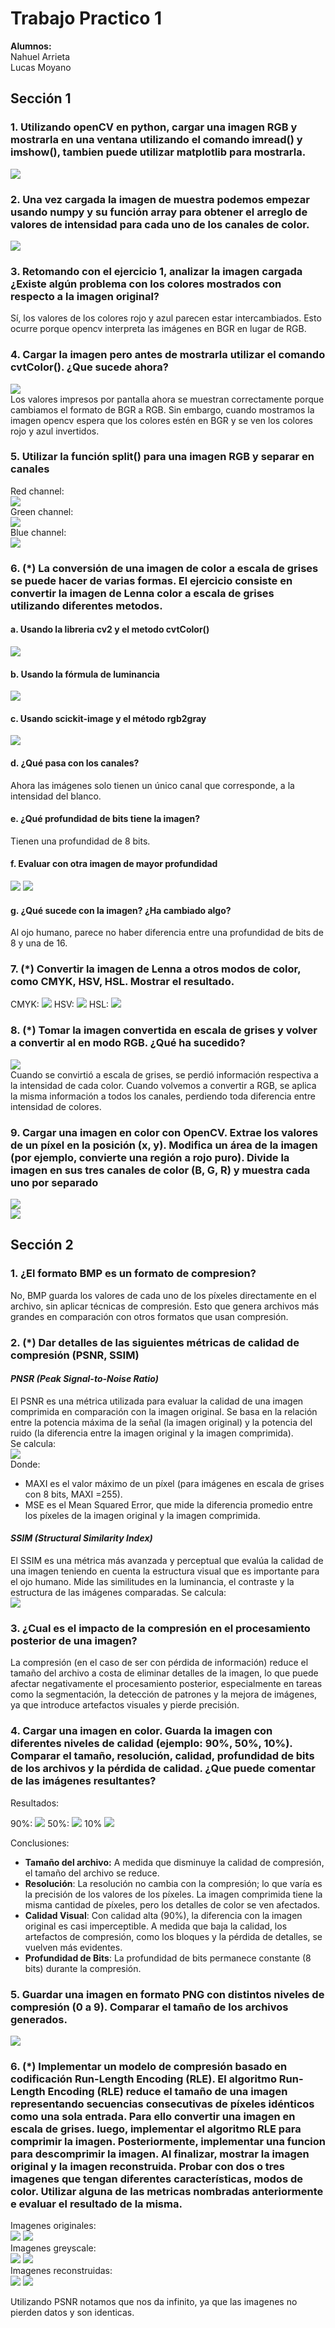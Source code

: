 # Trabajo Practico 1
**Alumnos:**  
Nahuel Arrieta  
Lucas Moyano

## Sección 1
### 1. **Utilizando openCV en python, cargar una imagen RGB y mostrarla en una ventana utilizando el comando imread() y imshow(), tambien puede utilizar matplotlib para mostrarla.**

![](imgs/primer_mate.png)

### 2. **Una vez cargada la imagen de muestra podemos empezar usando numpy y su función array para obtener el arreglo de valores de intensidad para cada uno de los canales de color.**

![](imgs/numpy_channels.PNG)

### 3. **Retomando con el ejercicio 1, analizar la imagen cargada ¿Existe algún problema con los colores mostrados con respecto a la imagen original?**
Sí, los valores de los colores rojo y azul parecen estar intercambiados. Esto ocurre porque opencv interpreta las imágenes en BGR en lugar de RGB.

### 4. **Cargar la imagen pero antes de mostrarla utilizar el comando cvtColor(). ¿Que sucede ahora?**
![](imgs/mate_azul.png)  
Los valores impresos por pantalla ahora se muestran correctamente porque cambiamos el formato de BGR a RGB. Sin embargo, cuando mostramos la imagen opencv espera que los colores estén en BGR y se ven los colores rojo y azul invertidos.

### 5. **Utilizar la función split() para una imagen RGB y separar en canales**

Red channel:  
![](imgs/red_channel.png)  
Green channel:  
![](imgs/green_channel.png)  
Blue channel:  
![](imgs/blue_channel.png)  

### 6. **(*) La conversión de una imagen de color a escala de grises se puede hacer de varias formas. El ejercicio consiste en convertir la imagen de Lenna color a escala de grises utilizando diferentes metodos.**

#### a. **Usando la libreria cv2 y el metodo cvtColor()**

![](imgs/lenna_cv2_cvtcolor.png)

#### b. **Usando la fórmula de luminancia**

![](imgs/lenna_luminancia.png)

#### c. **Usando scickit-image y el método rgb2gray**

![](imgs/lenna_scikit.png)

#### d. **¿Qué pasa con los canales?**

Ahora las imágenes solo tienen un único canal que corresponde, a la intensidad del blanco.

#### e. **¿Qué profundidad de bits tiene la imagen?**

Tienen una profundidad de 8 bits.

#### f. **Evaluar con otra imagen de mayor profundidad**

![](imgs/16_bits.png)
![](imgs/16_bits_gray.png)

#### g. **¿Qué sucede con la imagen? ¿Ha cambiado algo?**

Al ojo humano, parece no haber diferencia entre una profundidad de bits de 8 y una de 16.

### 7. **(*) Convertir la imagen de Lenna a otros modos de color, como CMYK, HSV, HSL. Mostrar el resultado.**

CMYK:
![](imgs/lenna_cmyk.PNG)
HSV:
![](imgs/lenna_hsv.PNG)
HSL:
![](imgs/lenna_hsl.PNG)


### 8. **(*) Tomar la imagen convertida en escala de grises y volver a convertir al en modo RGB. ¿Qué ha sucedido?**

![](imgs/lenna_gray_to_color.png)  
Cuando se convirtió a escala de grises, se perdió información respectiva a la intensidad de cada color. Cuando volvemos a convertir a RGB, se aplica la misma información a todos los canales, perdiendo toda diferencia entre intensidad de colores.

### 9. **Cargar una imagen en color con OpenCV. Extrae los valores de un píxel en la posición (x, y). Modifica un área de la imagen (por ejemplo, convierte una región a rojo puro). Divide la imagen en sus tres canales de color (B, G, R) y muestra cada uno por separado**

![](imgs/lenna_red_cube.png)  
![](imgs/lenna_rgb.png)

## Sección 2

### 1. **¿El formato BMP es un formato de compresion?**

No, BMP guarda los valores de cada uno de los píxeles directamente en el archivo, sin aplicar técnicas de compresión. Esto que genera archivos más grandes en comparación con otros formatos que usan compresión.

### 2. **(*) Dar detalles de las siguientes métricas de calidad de compresión (PSNR, SSIM)**

#### *PNSR  (Peak Signal-to-Noise Ratio)*  
El PSNR es una métrica utilizada para evaluar la calidad de una imagen comprimida en comparación con la imagen original. Se basa en la relación entre la potencia máxima de la señal (la imagen original) y la potencia del ruido (la diferencia entre la imagen original y la imagen comprimida).  
Se  calcula:  
![](imgs/psnr.png)  
Donde:  
- MAXI es el valor máximo de un píxel (para imágenes en escala de grises con 8 bits, MAXI  =255).
- MSE es el Mean Squared Error, que mide la diferencia promedio entre los píxeles de la imagen original y la imagen comprimida.

#### *SSIM (Structural Similarity Index)*  
El SSIM es una métrica más avanzada y perceptual que evalúa la calidad de una imagen teniendo en cuenta la estructura visual que es importante para el ojo humano. Mide las similitudes en la luminancia, el contraste y la estructura de las imágenes comparadas. Se calcula:  
![](imgs/ssim.png)  

### 3. **¿Cual es el impacto de la compresión en el procesamiento posterior de una imagen?**

La compresión (en el caso de ser con pérdida de información) reduce el tamaño del archivo a costa de eliminar detalles de la imagen, lo que puede afectar negativamente el procesamiento posterior, especialmente en tareas como la segmentación, la detección de patrones y la mejora de imágenes, ya que introduce artefactos visuales y pierde precisión.

### 4. **Cargar una imagen en color. Guarda la imagen con diferentes niveles de calidad (ejemplo: 90%, 50%, 10%). Comparar el tamaño, resolución, calidad, profundidad de bits de los archivos y la pérdida de calidad. ¿Que puede comentar de las imágenes resultantes?**

Resultados:

90%:
![](imgs/lenna_90.png)
50%:
![](imgs/lenna_50.png)
10%
![](imgs/lenna_10.png)

Conclusiones:
- **Tamaño del archivo:** A medida que disminuye la calidad de compresión, el tamaño del archivo se reduce. 
- **Resolución**: La resolución no cambia con la compresión; lo que varía es la precisión de los valores de los píxeles. La imagen comprimida tiene la misma cantidad de píxeles, pero los detalles de color se ven afectados.
- **Calidad Visual**: Con calidad alta (90%), la diferencia con la imagen original es casi imperceptible. A medida que baja la calidad, los artefactos de compresión, como los bloques y la pérdida de detalles, se vuelven más evidentes.
- **Profundidad de Bits**: La profundidad de bits permanece constante (8 bits) durante la compresión. 

### 5. **Guardar una imagen en formato PNG con distintos niveles de compresión (0 a 9). Comparar el tamaño de los archivos generados.**  

![](imgs/lenna_pngs.png)

### 6. **(*) Implementar un modelo de compresión basado en codificación Run-Length Encoding (RLE). El algoritmo Run-Length Encoding (RLE) reduce el tamaño de una imagen representando secuencias consecutivas de píxeles idénticos como una sola entrada. Para ello convertir una imagen en escala de grises. luego, implementar el algoritmo RLE para comprimir la imagen. Posteriormente, implementar una funcion para descomprimir la imagen. Al finalizar, mostrar la imagen original y la imagen reconstruida. Probar con dos o tres imagenes que tengan diferentes características, modos de color. Utilizar alguna de las metricas nombradas anteriormente e evaluar el resultado de la misma.**

Imagenes originales:  
![](imgs/senkuOG.png)
![](imgs/lucasOG.png)  
Imagenes greyscale:  
![](imgs/senku_grayscale.png)
![](imgs/lucas_grayscale.png)  
Imagenes reconstruidas:  
![](imgs/senku_reconstructed.png)
![](imgs/lucas_reconstructed.png)

Utilizando PSNR notamos que nos da infinito, ya que las imagenes no pierden datos y son identicas.